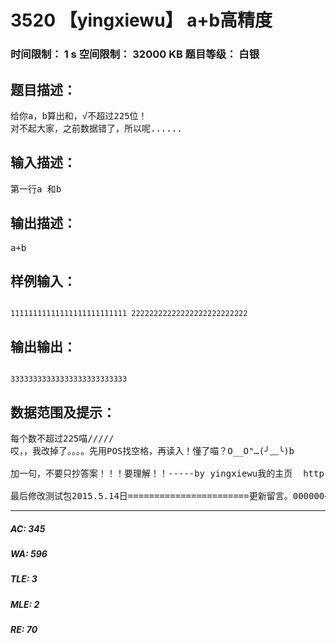 # 3520 【yingxiewu】 a+b高精度   
### 时间限制： 1 s     空间限制： 32000 KB     题目等级： 白银  
## 题目描述：  

<pre>
给你a，b算出和，√不超过225位！  
对不起大家，之前数据错了，所以呢......
</pre>
  
  
## 输入描述：  

<pre>
第一行a 和b
</pre>
  
  
## 输出描述：  

<pre>
a+b
</pre>
  
  
## 样例输入：  

<pre><code>
11111111111111111111111111 22222222222222222222222222
</code></pre>
  
  
## 输出输出：  

<pre><code>
33333333333333333333333333
</code></pre>
  
  
## 数据范围及提示：  

<pre>
每个数不超过225喵/////  
哎，，我改掉了。。。。先用POS找空格，再读入！懂了喵？O__O"…(╯﹏╰)b  
  
加一句，不要只抄答案！！！要理解！！-----by yingxiewu我的主页  http://codevs.cn/accounts/yingxiewu/如果有bug请反馈 yingxiewu @ 163 .com  
  
最后修改测试包2015.5.14日=======================更新留言。000000+00000=？
</pre>
  
  
***  

##### AC: 345  
##### WA: 596  
##### TLE: 3  
##### MLE: 2  
##### RE: 70  
